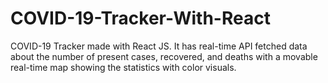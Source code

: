 # COVID-19-Tracker-With-React
COVID-19 Tracker made with React JS. It has real-time API fetched data about the number of present cases, recovered, and deaths with a movable real-time map showing the statistics with color visuals.
